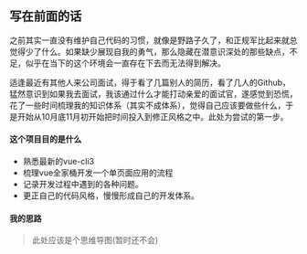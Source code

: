 ## 写在前面的话
之前其实一直没有维护自己代码的习惯，就像是野路子久了，和正规军比起来就总觉得少了什么。如果缺少展现自我的勇气，那么隐藏在潜意识深处的那些缺点，不足，似乎在当下的这个环境会一直存在下去而无法得到解决。

适逢最近有其他人来公司面试，得于看了几篇别人的简历，看了几人的Github，猛然意识到如果我去面试，我该通过什么才能打动亲爱的面试官，遂感觉到恐慌，花了一些时间梳理我的知识体系（其实不成体系），觉得自己应该要做些什么，于是开始从10月底11月初开始把时间投入到修正风格之中。此处为尝试的第一步。

#### 这个项目目的是什么
* 熟悉最新的vue-cli3
* 梳理vue全家桶开发一个单页面应用的流程
* 记录开发过程中遇到的各种问题。
* 更正自己的代码风格，慢慢形成自己的开发体系。

#### 我的思路
> 此处应该是个思维导图(暂时还不会)

    